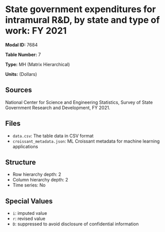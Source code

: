 # State government expenditures for intramural R&D, by state and type of work: FY 2021

**Modal ID:** 7684

**Table Number:** 7

**Type:** MH (Matrix Hierarchical)

**Units:** (Dollars)

## Sources

National Center for Science and Engineering Statistics, Survey of State Government Research and Development, FY 2021.

## Files

- `data.csv`: The table data in CSV format
- `croissant_metadata.json`: ML Croissant metadata for machine learning applications

## Structure

- Row hierarchy depth: 2
- Column hierarchy depth: 2
- Time series: No

## Special Values

- `i`: imputed value
- `r`: revised value
- `D`: suppressed to avoid disclosure of confidential information
